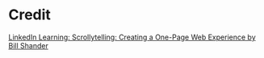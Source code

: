 # Credit
<a href="https://www.linkedin.com/learning-login/share?forceAccount=false&redirect=https%3A%2F%2Fwww.linkedin.com%2Flearning%2Fscrollytelling-creating-a-one-page-web-experience%3Ftrk%3Dshare_ent_url%26shareId%3DVmIGE6klSWGV33%252FynF58Yg%253D%253D">LinkedIn Learning: Scrollytelling: Creating a One-Page Web Experience by Bill Shander</a>